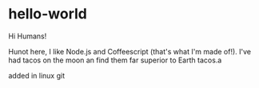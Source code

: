 # hello-world

Hi Humans!

Hunot here, I like Node.js and Coffeescript (that's what I'm made of!).
I've had tacos on the moon an find them far superior to Earth tacos.a


added in linux git
